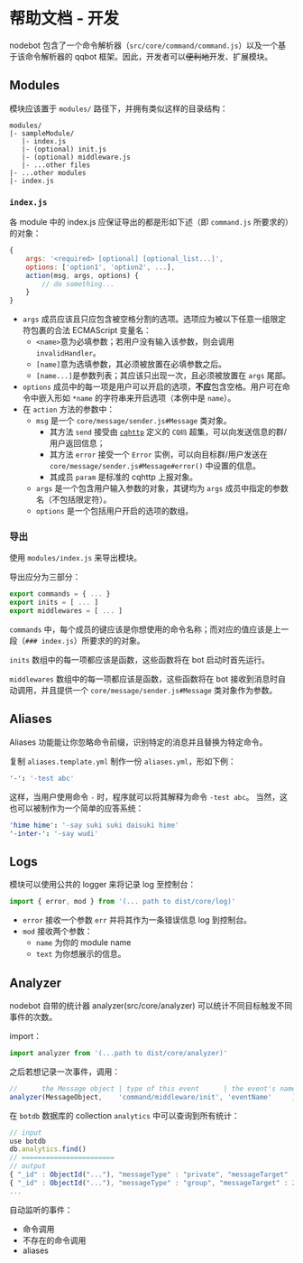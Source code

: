 # 帮助文档 - 开发
nodebot 包含了一个命令解析器（`src/core/command/command.js`）以及一个基于该命令解析器的 qqbot 框架。因此，开发者可以~~便利地~~开发、扩展模块。
## Modules
模块应该置于 `modules/` 路径下，并拥有类似这样的目录结构：
```
modules/
|- sampleModule/
   |- index.js
   |- (optional) init.js
   |- (optional) middleware.js
   |- ...other files
|- ...other modules
|- index.js
```
### `index.js`
各 module 中的 index.js 应保证导出的都是形如下述（即 `command.js` 所要求的）的对象：
```js
{
    args: '<required> [optional] [optional_list...]',
    options: ['option1', 'option2', ...],
    action(msg, args, options) {
        // do something...
    }
}
```
- `args` 成员应该且只应包含被空格分割的选项。选项应为被以下任意一组限定符包裹的合法 ECMAScript 变量名：
    - `<name>`意为必填参数；若用户没有输入该参数，则会调用 `invalidHandler`。
    - `[name]`意为选填参数，其必须被放置在必填参数之后。
    - `[name...]`是参数列表；其应该只出现一次，且必须被放置在 `args` 尾部。
- `options` 成员中的每一项是用户可以开启的选项，**不应**包含空格。用户可在命令中嵌入形如 `*name` 的字符串来开启选项（本例中是 `name`）。
- 在 `action` 方法的参数中：
    - `msg` 是一个 `core/message/sender.js#Message` 类对象。
        - 其方法 `send` 接受由 [`cqhttp`](https://cqhttp.cc) 定义的 `CQ码` 超集，可以向发送信息的群/用户返回信息；
        - 其方法 `error` 接受一个 `Error` 实例，可以向目标群/用户发送在 `core/message/sender.js#Message#error()` 中设置的信息。
        - 其成员 `param` 是标准的 cqhttp 上报对象。
    - `args` 是一个包含用户输入参数的对象，其键均为 `args` 成员中指定的参数名（不包括限定符）。
    - `options` 是一个包括用户开启的选项的数组。

### 导出
使用 `modules/index.js` 来导出模块。

导出应分为三部分：

```js
export commands = { ... }
export inits = [ ... ]
export middlewares = [ ... ]
```

`commands` 中，每个成员的键应该是你想使用的命令名称；而对应的值应该是上一段（`### index.js`）所要求的的对象。

`inits` 数组中的每一项都应该是函数，这些函数将在 bot 启动时首先运行。

`middlewares` 数组中的每一项都应该是函数，这些函数将在 bot 接收到消息时自动调用，并且提供一个 `core/message/sender.js#Message` 类对象作为参数。

## Aliases
Aliases 功能能让你忽略命令前缀，识别特定的消息并且替换为特定命令。

复制 `aliases.template.yml` 制作一份 `aliases.yml`，形如下例：
```yaml
'-': '-test abc'
```
这样，当用户使用命令 `-` 时，程序就可以将其解释为命令 `-test abc`。
当然，这也可以被制作为一个简单的应答系统：
```yaml
'hime hime': '-say suki suki daisuki hime'
'-inter-': '-say wudi'
```

## Logs
模块可以使用公共的 logger 来将记录 log 至控制台：
```js
import { error, mod } from '(... path to dist/core/log)'
```
- `error` 接收一个参数 `err` 并将其作为一条错误信息 log 到控制台。
- `mod` 接收两个参数：
    - `name` 为你的 module name
    - `text` 为你想展示的信息。

## Analyzer
nodebot 自带的统计器 analyzer(src/core/analyzer) 可以统计不同目标触发不同事件的次数。

import：
```js
import analyzer from '(...path to dist/core/analyzer)'
```
之后若想记录一次事件，调用：
```js
//      the Message object | type of this event      | the event's name
analyzer(MessageObject,    'command/middleware/init', 'eventName'     )
```
在 `botdb` 数据库的 collection `analytics` 中可以查询到所有统计：
```js
// input
use botdb
db.analytics.find()
// =======================
// output
{ "_id" : ObjectId("..."), "messageType" : "private", "messageTarget" : 2037246484, "type" : "command", "identifier" : "stat", "counter" : 2 }
{ "_id" : ObjectId("..."), "messageType" : "group", "messageTarget" : 204228752, "type" : "middleware", "identifier" : "osubotRepeat", "counter" : 1 }
...
```

自动监听的事件：
- 命令调用
- 不存在的命令调用
- aliases